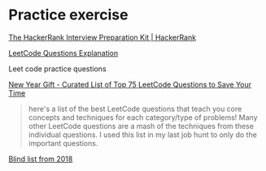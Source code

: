 # Practice exercise

[The HackerRank Interview Preparation Kit | HackerRank](https://www.hackerrank.com/interview/interview-preparation-kit)

[LeetCode Questions Explanation](https://vod.jomaclass.com/programs/leetcode-questions)

Leet code practice questions

[New Year Gift - Curated List of Top 75 LeetCode Questions to Save Your Time](https://www.teamblind.com/post/New-Year-Gift---Curated-List-of-Top-100-LeetCode-Questions-to-Save-Your-Time-OaM1orEU)

>here's a list of the best LeetCode questions that teach you core concepts and techniques for each category/type of problems! Many other LeetCode questions are a mash of the techniques from these individual questions. I used this list in my last job hunt to only do the important questions.

[](http://courses.csail.mit.edu/iap/interview/Hacking_a_Google_Interview_Practice_Questions_Person_A.pdf)

[Blind list from 2018](Practice%20exercise%209eab7f04cae34eb989777c1edb4b85e1/Blind%20list%20from%202018%20ab8ef9346645467db684a138e8a0e5f2.md)